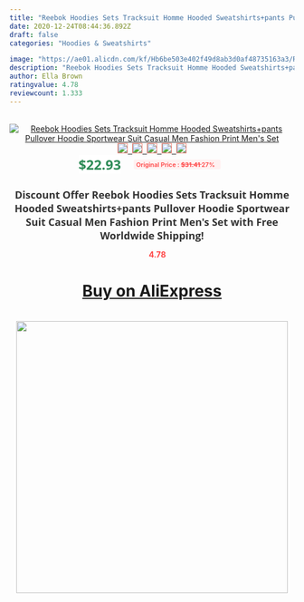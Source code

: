 ```yaml
---
title: "Reebok Hoodies Sets Tracksuit Homme Hooded Sweatshirts+pants Pullover Hoodie Sportwear Suit Casual Men Fashion Print Men's Set"
date: 2020-12-24T08:44:36.892Z
draft: false
categories: "Hoodies & Sweatshirts"

image: "https://ae01.alicdn.com/kf/Hb6be503e402f49d8ab3d0af48735163a3/Reebok-Hoodies-Sets-Tracksuit-Homme-Hooded-Sweatshirts-pants-Pullover-Hoodie-Sportwear-Suit-Casual-Men-Fashion-Print.jpg"
description: "Reebok Hoodies Sets Tracksuit Homme Hooded Sweatshirts+pants Pullover Hoodie Sportwear Suit Casual Men Fashion Print Men's Set"
author: Ella Brown
ratingvalue: 4.78
reviewcount: 1.333
---
```

<br>
<div style="text-align: center;">
<a href="https://s.click.aliexpress.com/e/_A4I97X" target="_blank" rel="nofollow noopener noreferrer"><img alt="Reebok Hoodies Sets Tracksuit Homme Hooded Sweatshirts+pants Pullover Hoodie Sportwear Suit Casual Men Fashion Print Men's Set" class="magnifier-image" src="https://ae01.alicdn.com/kf/Hb6be503e402f49d8ab3d0af48735163a3/Reebok-Hoodies-Sets-Tracksuit-Homme-Hooded-Sweatshirts-pants-Pullover-Hoodie-Sportwear-Suit-Casual-Men-Fashion-Print.jpg_640x640.jpg">
<br>
<img style="border:1px solid salmon" src="https://ae01.alicdn.com/kf/Hb6be503e402f49d8ab3d0af48735163a3/Reebok-Hoodies-Sets-Tracksuit-Homme-Hooded-Sweatshirts-pants-Pullover-Hoodie-Sportwear-Suit-Casual-Men-Fashion-Print.jpg_120x120.jpg">&nbsp;&nbsp;<img style="border:1px solid salmon" src="https://ae01.alicdn.com/kf/Heb87a58943b04e7486c7eae697780d57f/Reebok-Hoodies-Sets-Tracksuit-Homme-Hooded-Sweatshirts-pants-Pullover-Hoodie-Sportwear-Suit-Casual-Men-Fashion-Print.jpg_120x120.jpg">&nbsp;&nbsp;<img style="border:1px solid salmon" src="https://ae01.alicdn.com/kf/Hbd6989e7e50e45a08647137daf69ec4dn/Reebok-Hoodies-Sets-Tracksuit-Homme-Hooded-Sweatshirts-pants-Pullover-Hoodie-Sportwear-Suit-Casual-Men-Fashion-Print.jpg_120x120.jpg">&nbsp;&nbsp;<img style="border:1px solid salmon" src="https://ae01.alicdn.com/kf/H2dde85f1dd7b4ddfbfc07c5b97177836M/Reebok-Hoodies-Sets-Tracksuit-Homme-Hooded-Sweatshirts-pants-Pullover-Hoodie-Sportwear-Suit-Casual-Men-Fashion-Print.jpg_120x120.jpg">&nbsp;&nbsp;<img style="border:1px solid salmon" src="https://ae01.alicdn.com/kf/H5dee5613541e4a0eaaddfa512cf10237l/Reebok-Hoodies-Sets-Tracksuit-Homme-Hooded-Sweatshirts-pants-Pullover-Hoodie-Sportwear-Suit-Casual-Men-Fashion-Print.jpg_120x120.jpg"></a></div><br0>
<div style="text-align: center;"><span style="background-color: white; border: 0px; box-sizing: border-box; color: seagreen; display: inline-block; font-family: &quot;open sans&quot; , &quot;arial&quot; , &quot;helvetica&quot; , sans-serif , &quot;heiti&quot;; font-size: 24px; font-stretch: inherit; font-weight: 700; line-height: inherit; margin: 0px 10px 0px 0px; padding: 0px; vertical-align: middle;">$22.93 </span>
<span style="background: rgb(255 , 241 , 241); border-radius: 3px; border: 0px; box-sizing: border-box; color: #ff4747; display: inline-block; font-family: inherit; font-size: 12px; font-stretch: inherit; font-style: inherit; font-variant: inherit; font-weight: 600; line-height: inherit; margin: 0px; padding: 2px 5px; transform: scale(0.9); vertical-align: middle;">Original Price : <b style="text-decoration: line-through;">$31.41 </b> 27%&nbsp;&nbsp;</span></div>
<h1 style="color: #333333; display: inline-block; font-family: &quot;open sans&quot; , &quot;arial&quot; , &quot;helvetica&quot; , sans-serif , &quot;heiti&quot;; font-size: 18px; font-stretch: inherit; font-weight: 700; text-align: center;">Discount Offer Reebok Hoodies Sets Tracksuit Homme Hooded Sweatshirts+pants Pullover Hoodie Sportwear Suit Casual Men Fashion Print Men's Set with Free Worldwide Shipping!</h1>
<div style="color: #ff4747; text-align: center;">
<img src="https://4.bp.blogspot.com/-M0ZcTcb-5uY/XleCXlxnR4I/AAAAAAAAAEc/OrjgMkXV1oMQFaCRZj5HQwOCBcu3w1FegCPcBGAYYCw/s1600/star.png" style="height: 15px;">&nbsp;<b>4.78</b></div>
<div class="button_cont" align="center"><a class="buynow_a" href="https://s.click.aliexpress.com/e/_A4I97X" target="_blank" rel="nofollow noopener noreferrer"><H1>Buy on AliExpress</H1></a></div><br>
<div class="separator" style="clear: both; text-align: center;">
<img src="https://lh3.googleusercontent.com/-pTy5HemUv9M/XlePHvY0dAI/AAAAAAAAAE4/0nX5iRUoIWY8eMW9Dpxeirr157OZliDIgCLcBGAsYHQ/s1600/badge.gif" width="480">
</div>
